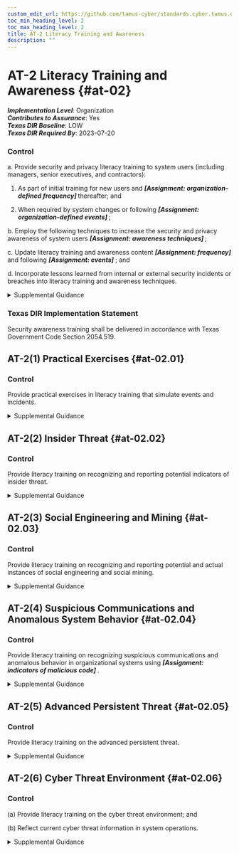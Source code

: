 ```yaml
---
custom_edit_url: https://github.com/tamus-cyber/standards.cyber.tamus.edu/tree/main/static/content/tamus.edu/TAMUS_profile.xml
toc_min_heading_level: 2
toc_max_heading_level: 2
title: AT-2 Literacy Training and Awareness
description: ""
---
```


# AT-2 Literacy Training and Awareness {#at-02}

_**Implementation Level**_: Organization\
_**Contributes to Assurance**_: Yes\
_**Texas DIR Baseline**_: LOW\
_**Texas DIR Required By**_: 2023-07-20

### Control

a. Provide security and privacy literacy training to system users (including managers, senior executives, and contractors):

1. As part of initial training for new users and <strong>                        <em>[Assignment: organization-defined frequency]</em>                     </strong> thereafter; and

2. When required by system changes or following <strong>                        <em>[Assignment: organization-defined events]</em>                     </strong>;

b. Employ the following techniques to increase the security and privacy awareness of system users <strong>                     <em>[Assignment: awareness techniques]</em>                  </strong>;

c. Update literacy training and awareness content <strong>                     <em>[Assignment: frequency]</em>                  </strong> and following <strong>                     <em>[Assignment: events]</em>                  </strong> ; and

d. Incorporate lessons learned from internal or external security incidents or breaches into literacy training and awareness techniques.

<details>
  <summary>Supplemental Guidance</summary>

Organizations provide basic and advanced levels of literacy training to system users, including measures to test the knowledge level of users. Organizations determine the content of literacy training and awareness based on specific organizational requirements, the systems to which personnel have authorized access, and work environments (e.g., telework). The content includes an understanding of the need for security and privacy as well as actions by users to maintain security and personal privacy and to respond to suspected incidents. The content addresses the need for operations security and the handling of personally identifiable information.

</details>

### Texas DIR Implementation Statement

Security awareness training shall be delivered in accordance with Texas Government Code Section 2054.519.

## AT-2(1) Practical Exercises {#at-02.01}

### Control

Provide practical exercises in literacy training that simulate events and incidents.

<details>
  <summary>Supplemental Guidance</summary>

Practical exercises include no-notice social engineering attempts to collect information, gain unauthorized access, or simulate the adverse impact of opening malicious email attachments or invoking, via spear phishing attacks, malicious web links.

</details>

## AT-2(2) Insider Threat {#at-02.02}

### Control

Provide literacy training on recognizing and reporting potential indicators of insider threat.

<details>
  <summary>Supplemental Guidance</summary>

Potential indicators and possible precursors of insider threat can include behaviors such as inordinate, long-term job dissatisfaction; attempts to gain access to information not required for job performance; unexplained access to financial resources; bullying or harassment of fellow employees; workplace violence; and other serious violations of policies, procedures, directives, regulations, rules, or practices. Literacy training includes how to communicate the concerns of employees and management regarding potential indicators of insider threat through channels established by the organization and in accordance with established policies and procedures. Organizations may consider tailoring insider threat awareness topics to the role. For example, training for managers may be focused on changes in the behavior of team members, while training for employees may be focused on more general observations.

</details>

## AT-2(3) Social Engineering and Mining {#at-02.03}

### Control

Provide literacy training on recognizing and reporting potential and actual instances of social engineering and social mining.

<details>
  <summary>Supplemental Guidance</summary>

Social engineering is an attempt to trick an individual into revealing information or taking an action that can be used to breach, compromise, or otherwise adversely impact a system. Social engineering includes phishing, pretexting, impersonation, baiting, quid pro quo, thread-jacking, social media exploitation, and tailgating. Social mining is an attempt to gather information about the organization that may be used to support future attacks. Literacy training includes information on how to communicate the concerns of employees and management regarding potential and actual instances of social engineering and data mining through organizational channels based on established policies and procedures.

</details>

## AT-2(4) Suspicious Communications and Anomalous System Behavior {#at-02.04}

### Control

Provide literacy training on recognizing suspicious communications and anomalous behavior in organizational systems using <strong>                     <em>[Assignment: indicators of malicious code]</em>                  </strong>.

<details>
  <summary>Supplemental Guidance</summary>

A well-trained workforce provides another organizational control that can be employed as part of a defense-in-depth strategy to protect against malicious code coming into organizations via email or the web applications. Personnel are trained to look for indications of potentially suspicious email (e.g., receiving an unexpected email, receiving an email containing strange or poor grammar, or receiving an email from an unfamiliar sender that appears to be from a known sponsor or contractor). Personnel are also trained on how to respond to suspicious email or web communications. For this process to work effectively, personnel are trained and made aware of what constitutes suspicious communications. Training personnel on how to recognize anomalous behaviors in systems can provide organizations with early warning for the presence of malicious code. Recognition of anomalous behavior by organizational personnel can supplement malicious code detection and protection tools and systems employed by organizations.

</details>

## AT-2(5) Advanced Persistent Threat {#at-02.05}

### Control

Provide literacy training on the advanced persistent threat.

<details>
  <summary>Supplemental Guidance</summary>

An effective way to detect advanced persistent threats (APT) and to preclude successful attacks is to provide specific literacy training for individuals. Threat literacy training includes educating individuals on the various ways that APTs can infiltrate the organization (e.g., through websites, emails, advertisement pop-ups, articles, and social engineering). Effective training includes techniques for recognizing suspicious emails, use of removable systems in non-secure settings, and the potential targeting of individuals at home.

</details>

## AT-2(6) Cyber Threat Environment {#at-02.06}

### Control

(a) Provide literacy training on the cyber threat environment; and

(b) Reflect current cyber threat information in system operations.

<details>
  <summary>Supplemental Guidance</summary>

Since threats continue to change over time, threat literacy training by the organization is dynamic. Moreover, threat literacy training is not performed in isolation from the system operations that support organizational mission and business functions.

</details>

